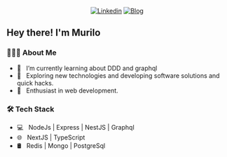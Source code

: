 <p align="center">
<a href="https://www.linkedin.com/in/murilomaia/?locale=en_US"><img alt="Linkedin" src="https://img.shields.io/badge/-LinkedIn-blue?style=for-the-badge&logo=Linkedin&logoColor=white"></a>
<a href="https://dev.to/murilomaiaa"><img alt="Blog" src="https://img.shields.io/badge/-DEV.to-000?style=for-the-badge&logo=dev.to&logoColor=white"></a>
</p>

<h2> Hey there! I'm Murilo</h2>

<h3> 👨🏻‍💻 About Me </h3>

- 🔭 &nbsp; I’m currently learning about DDD and graphql
- 🤔 &nbsp; Exploring new technologies and developing software solutions and quick hacks.
- 🌱 &nbsp; Enthusiast in web development.

<h3>🛠 Tech Stack</h3>

- 💻 &nbsp; NodeJs | Express | NestJS | Graphql 
- 🌐 &nbsp; NextJS | TypeScript  
- 🛢 &nbsp; Redis | Mongo | PostgreSql
